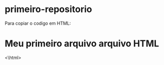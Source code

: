 # primeiro-repositorio

Para copiar o codigo em HTML:

<html>
        <h1> Meu primeiro arquivo arquivo HTML</h1>
<\html>
